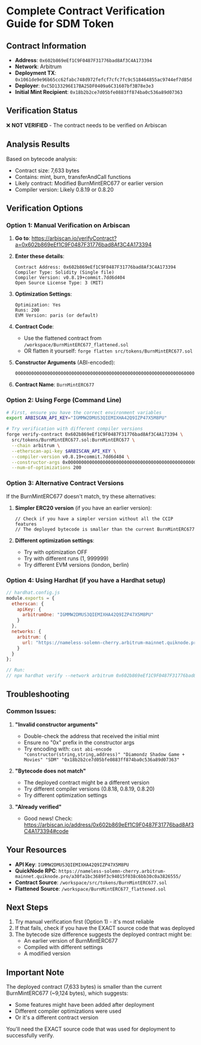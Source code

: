 # Complete Contract Verification Guide for SDM Token

## Contract Information
- **Address**: `0x602b869eEf1C9F0487F31776bad8Af3C4A173394`
- **Network**: Arbitrum
- **Deployment TX**: `0x1061de9e96b65cc62fabc748d972fefcf7cfc7fc9c518464855ac9744ef7d85d`
- **Deployer**: `0xC5D133296E17BA25DF0409a6C31607bf3B78e3e3`
- **Initial Mint Recipient**: `0x18b2b2ce7d05bfe0883ff874ba0c536a89d07363`

## Verification Status
❌ **NOT VERIFIED** - The contract needs to be verified on Arbiscan

## Analysis Results
Based on bytecode analysis:
- Contract size: 7,633 bytes
- Contains: mint, burn, transferAndCall functions
- Likely contract: Modified BurnMintERC677 or earlier version
- Compiler version: Likely 0.8.19 or 0.8.20

## Verification Options

### Option 1: Manual Verification on Arbiscan

1. **Go to**: https://arbiscan.io/verifyContract?a=0x602b869eEf1C9F0487F31776bad8Af3C4A173394

2. **Enter these details**:
   ```
   Contract Address: 0x602b869eEf1C9F0487F31776bad8Af3C4A173394
   Compiler Type: Solidity (Single file)
   Compiler Version: v0.8.19+commit.7dd6d404
   Open Source License Type: 3 (MIT)
   ```

3. **Optimization Settings**:
   ```
   Optimization: Yes
   Runs: 200
   EVM Version: paris (or default)
   ```

4. **Contract Code**:
   - Use the flattened contract from `/workspace/BurnMintERC677_flattened.sol`
   - OR flatten it yourself: `forge flatten src/tokens/BurnMintERC677.sol`

5. **Constructor Arguments** (ABI-encoded):
   ```
   000000000000000000000000000000000000000000000000000000000000006000000000000000000000000000000000000000000000000000000000000000a000000000000000000000000018b2b2ce7d05bfe0883ff874ba0c536a89d07363000000000000000000000000000000000000000000000000000000000000001d4469616d6f6e647a20536861646f772047616d65202b204d6f766965730000000000000000000000000000000000000000000000000000000000000000000003534d0000000000000000000000000000000000000000000000000000000000
   ```

6. **Contract Name**: `BurnMintERC677`

### Option 2: Using Forge (Command Line)

```bash
# First, ensure you have the correct environment variables
export ARBISCAN_API_KEY="IGMMW2DMUS3QIEMIXHA42Q9IZP47X5M8PU"

# Try verification with different compiler versions
forge verify-contract 0x602b869eEf1C9F0487F31776bad8Af3C4A173394 \
  src/tokens/BurnMintERC677.sol:BurnMintERC677 \
  --chain arbitrum \
  --etherscan-api-key $ARBISCAN_API_KEY \
  --compiler-version v0.8.19+commit.7dd6d404 \
  --constructor-args 0x000000000000000000000000000000000000000000000000000000000000006000000000000000000000000000000000000000000000000000000000000000a000000000000000000000000018b2b2ce7d05bfe0883ff874ba0c536a89d07363000000000000000000000000000000000000000000000000000000000000001d4469616d6f6e647a20536861646f772047616d65202b204d6f766965730000000000000000000000000000000000000000000000000000000000000000000003534d0000000000000000000000000000000000000000000000000000000000 \
  --num-of-optimizations 200
```

### Option 3: Alternative Contract Versions

If the BurnMintERC677 doesn't match, try these alternatives:

1. **Simpler ERC20 version** (if you have an earlier version):
   ```solidity
   // Check if you have a simpler version without all the CCIP features
   // The deployed bytecode is smaller than the current BurnMintERC677
   ```

2. **Different optimization settings**:
   - Try with optimization OFF
   - Try with different runs (1, 999999)
   - Try different EVM versions (london, berlin)

### Option 4: Using Hardhat (if you have a Hardhat setup)

```javascript
// hardhat.config.js
module.exports = {
  etherscan: {
    apiKey: {
      arbitrumOne: "IGMMW2DMUS3QIEMIXHA42Q9IZP47X5M8PU"
    }
  },
  networks: {
    arbitrum: {
      url: "https://nameless-solemn-cherry.arbitrum-mainnet.quiknode.pro/a30fa1bc3689f3c94015f038c6bb30c0a3826555/"
    }
  }
};

// Run:
// npx hardhat verify --network arbitrum 0x602b869eEf1C9F0487F31776bad8Af3C4A173394 "Diamondz Shadow Game + Movies" "SDM" "0x18b2b2ce7d05bfe0883ff874ba0c536a89d07363"
```

## Troubleshooting

### Common Issues:

1. **"Invalid constructor arguments"**
   - Double-check the address that received the initial mint
   - Ensure no "0x" prefix in the constructor args
   - Try encoding with: `cast abi-encode "constructor(string,string,address)" "Diamondz Shadow Game + Movies" "SDM" "0x18b2b2ce7d05bfe0883ff874ba0c536a89d07363"`

2. **"Bytecode does not match"**
   - The deployed contract might be a different version
   - Try different compiler versions (0.8.18, 0.8.19, 0.8.20)
   - Try different optimization settings

3. **"Already verified"**
   - Good news! Check: https://arbiscan.io/address/0x602b869eEf1C9F0487F31776bad8Af3C4A173394#code

## Your Resources

- **API Key**: `IGMMW2DMUS3QIEMIXHA42Q9IZP47X5M8PU`
- **QuickNode RPC**: `https://nameless-solemn-cherry.arbitrum-mainnet.quiknode.pro/a30fa1bc3689f3c94015f038c6bb30c0a3826555/`
- **Contract Source**: `/workspace/src/tokens/BurnMintERC677.sol`
- **Flattened Source**: `/workspace/BurnMintERC677_flattened.sol`

## Next Steps

1. Try manual verification first (Option 1) - it's most reliable
2. If that fails, check if you have the EXACT source code that was deployed
3. The bytecode size difference suggests the deployed contract might be:
   - An earlier version of BurnMintERC677
   - Compiled with different settings
   - A modified version

## Important Note

The deployed contract (7,633 bytes) is smaller than the current BurnMintERC677 (~9,124 bytes), which suggests:
- Some features might have been added after deployment
- Different compiler optimizations were used
- Or it's a different contract version

You'll need the EXACT source code that was used for deployment to successfully verify.